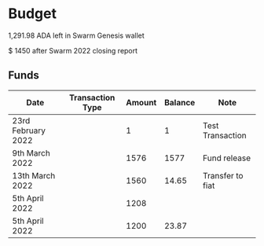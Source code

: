 # Budget

1,291.98 ADA left in Swarm Genesis wallet

$ 1450 after Swarm 2022 closing report&#x20;

##

## Funds

<table><thead><tr><th>Date</th><th data-type="select">Transaction Type</th><th>Amount</th><th>Balance</th><th>Note</th></tr></thead><tbody><tr><td>23rd February 2022</td><td></td><td>1</td><td>1</td><td>Test Transaction</td></tr><tr><td>9th March 2022</td><td></td><td>1576</td><td>1577</td><td>Fund release</td></tr><tr><td>13th March 2022</td><td></td><td>1560</td><td>14.65</td><td>Transfer to fiat</td></tr><tr><td>5th April 2022</td><td></td><td>1208</td><td></td><td></td></tr><tr><td>5th April 2022</td><td></td><td>1200</td><td>23.87</td><td></td></tr></tbody></table>
